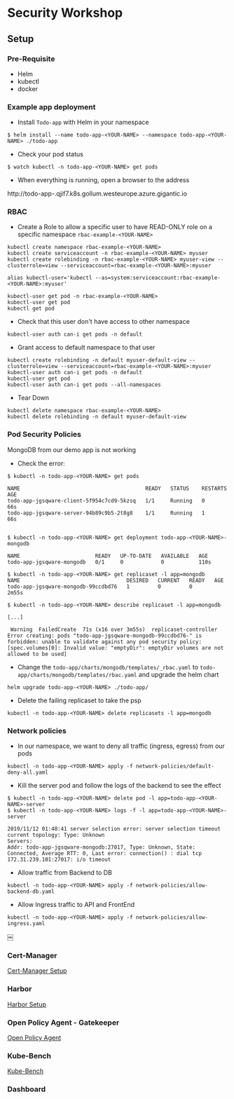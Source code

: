 # Security Workshop

## Setup

### Pre-Requisite

- Helm
- kubectl
- docker

### Example app deployment

- Install `Todo-app` with Helm in your namespace

```
$ helm install --name todo-app-<YOUR-NAME> --namespace todo-app-<YOUR-NAME> ./todo-app
```

- Check your pod status

```
$ watch kubectl -n todo-app-<YOUR-NAME> get pods 
```

- When everything is running, open a browser to the address

http://todo-app-<YOUR-NAME>.qjif7.k8s.gollum.westeurope.azure.gigantic.io

### RBAC

- Create a Role to allow a specific user to have READ-ONLY role on a specific namespace `rbac-example-<YOUR-NAME>`

```
kubectl create namespace rbac-example-<YOUR-NAME>
kubectl create serviceaccount -n rbac-example-<YOUR-NAME> myuser
kubectl create rolebinding -n rbac-example-<YOUR-NAME> myuser-view --clusterrole=view --serviceaccount=rbac-example-<YOUR-NAME>:myuser

alias kubectl-user='kubectl --as=system:serviceaccount:rbac-example-<YOUR-NAME>:myuser'

kubectl-user get pod -n rbac-example-<YOUR-NAME>
kubectl-user get pod
kubectl get pod
```

- Check that this user don't have access to other namespace

```
kubectl-user auth can-i get pods -n default
```

- Grant access to default namespace to that user

```
kubectl create rolebinding -n default myuser-default-view --clusterrole=view --serviceaccount=rbac-example-<YOUR-NAME>:myuser
kubectl-user auth can-i get pods -n default
kubectl-user get pod
kubectl-user auth can-i get pods --all-namespaces
```

- Tear Down

```
kubectl delete namespace rbac-example-<YOUR-NAME>
kubectl delete rolebinding -n default myuser-default-view
```

### Pod Security Policies

MongoDB from our demo app is not working

- Check the error:

```
$ kubectl -n todo-app-<YOUR-NAME> get pods 

NAME                                        READY   STATUS    RESTARTS   AGE
todo-app-jgsqware-client-5f954c7cd9-5kzsq   1/1     Running   0          66s
todo-app-jgsqware-server-94b89c9b5-2t8g8    1/1     Running   1          66s


$ kubectl -n todo-app-<YOUR-NAME> get deployment todo-app-<YOUR-NAME>-mongodb

NAME                        READY   UP-TO-DATE   AVAILABLE   AGE
todo-app-jgsqware-mongodb   0/1     0            0           110s

$ kubectl -n todo-app-<YOUR-NAME> get replicaset -l app=mongodb
NAME                                  DESIRED   CURRENT   READY   AGE
todo-app-jgsqware-mongodb-99ccdbd76   1         0         0       2m55s

$ kubectl -n todo-app-<YOUR-NAME> describe replicaset -l app=mongodb

[...]

 Warning  FailedCreate  71s (x16 over 3m55s)  replicaset-controller  Error creating: pods "todo-app-jgsqware-mongodb-99ccdbd76-" is forbidden: unable to validate against any pod security policy: [spec.volumes[0]: Invalid value: "emptyDir": emptyDir volumes are not allowed to be used]
```

- Change the `todo-app/charts/mongodb/templates/_rbac.yaml` to `todo-app/charts/mongodb/templates/rbac.yaml` and upgrade the helm chart

```
helm upgrade todo-app-<YOUR-NAME> ./todo-app/
```

- Delete the failing replicaset to take the psp

```
kubectl -n todo-app-<YOUR-NAME> delete replicasets -l app=mongodb
```

### Network policies

- In our namespace, we want to deny all traffic (ingress, egress) from our pods

```
kubectl -n todo-app-<YOUR-NAME> apply -f network-policies/default-deny-all.yaml
```

- Kill the server pod and follow the logs of the backend to see the effect

```
$ kubectl -n todo-app-<YOUR-NAME> delete pod -l app=todo-app-<YOUR-NAME>-server
$ kubectl -n todo-app-<YOUR-NAME> logs -f -l app=todo-app-<YOUR-NAME>-server

2019/11/12 01:48:41 server selection error: server selection timeout
current topology: Type: Unknown
Servers:
Addr: todo-app-jgsqware-mongodb:27017, Type: Unknown, State: Connected, Average RTT: 0, Last error: connection() : dial tcp 172.31.239.101:27017: i/o timeout

```

- Allow traffic from Backend to DB

```
kubectl -n todo-app-<YOUR-NAME> apply -f network-policies/allow-backend-db.yaml
```

- Allow Ingress traffic to API and FrontEnd

```
kubectl -n todo-app-<YOUR-NAME> apply -f network-policies/allow-ingress.yaml
```
￼


### Cert-Manager

[Cert-Manager Setup](./cert-manager/setup.md)

### Harbor

[Harbor Setup](./harbor/setup.md)

### Open Policy Agent - Gatekeeper

[Open Policy Agent](./opa-gatekeep/setup.md)

### Kube-Bench

[Kube-Bench](./kube-bench/setup.md)

### Dashboard


